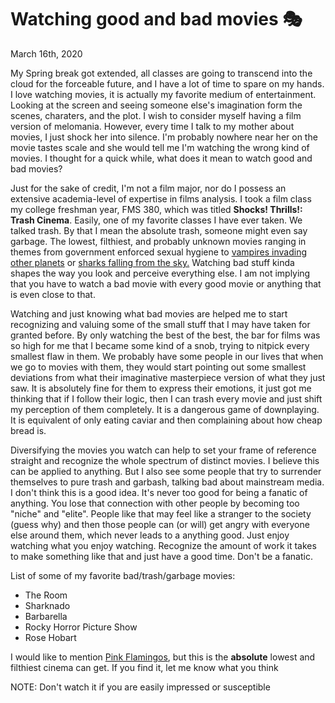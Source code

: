 Watching good and bad movies 🎭
==============================

March 16th, 2020

My Spring break got extended, all classes are going to transcend into
the cloud for the forceable future, and I have a lot of time to spare on
my hands. I love watching movies, it is actually my favorite medium of
entertainment. Looking at the screen and seeing someone else\'s
imagination form the scenes, charaters, and the plot. I wish to consider
myself having a film version of melomania. However, every time I talk to
my mother about movies, I just shock her into silence. I\'m probably
nowhere near her on the movie tastes scale and she would tell me I\'m
watching the wrong kind of movies. I thought for a quick while, what
does it mean to watch good and bad movies?

Just for the sake of credit, I\'m not a film major, nor do I possess an
extensive academia-level of expertise in films analysis. I took a film
class my college freshman year, FMS 380, which was titled ****Shocks!
Thrills!: Trash Cinema****. Easily, one of my favorite classes I have
ever taken. We talked trash. By that I mean the absolute trash, someone
might even say garbage. The lowest, filthiest, and probably unknown
movies ranging in themes from government enforced sexual hygiene to
[vampires invading other
planets](https://en.wikipedia.org/wiki/Plan_9_from_Outer_Space) or
[sharks falling from the sky.](https://en.wikipedia.org/wiki/Sharknado)
Watching bad stuff kinda shapes the way you look and perceive everything
else. I am not implying that you have to watch a bad movie with every
good movie or anything that is even close to that.

Watching and just knowing what bad movies are helped me to start
recognizing and valuing some of the small stuff that I may have taken
for granted before. By only watching the best of the best, the bar for
films was so high for me that I became some kind of a snob, trying to
nitpick every smallest flaw in them. We probably have some people in our
lives that when we go to movies with them, they would start pointing out
some smallest deviations from what their imaginative masterpiece version
of what they just saw. It is absolutely fine for them to express their
emotions, it just got me thinking that if I follow their logic, then I
can trash every movie and just shift my perception of them completely.
It is a dangerous game of downplaying. It is equivalent of only eating
caviar and then complaining about how cheap bread is.

Diversifying the movies you watch can help to set your frame of
reference straight and recognize the whole spectrum of distinct movies.
I believe this can be applied to anything. But I also see some people
that try to surrender themselves to pure trash and garbash, talking bad
about mainstream media. I don\'t think this is a good idea. It\'s never
too good for being a fanatic of anything. You lose that connection with
other people by becoming too \"niche\" and \"elite\". People like that
may feel like a stranger to the society (guess why) and then those
people can (or will) get angry with everyone else around them, which
never leads to a anything good. Just enjoy watching what you enjoy
watching. Recognize the amount of work it takes to make something like
that and just have a good time. Don\'t be a fanatic.

List of some of my favorite bad/trash/garbage movies:

-   The Room
-   Sharknado
-   Barbarella
-   Rocky Horror Picture Show
-   Rose Hobart

I would like to mention [Pink
Flamingos](https://en.wikipedia.org/wiki/Pink_Flamingos), but this is
the ****absolute**** lowest and filthiest cinema can get. If you find
it, let me know what you think

NOTE: Don\'t watch it if you are easily impressed or susceptible
